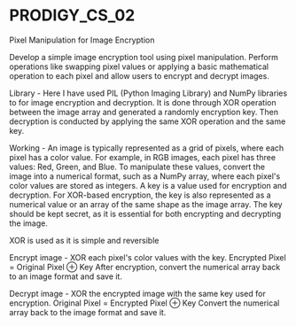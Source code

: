 # PRODIGY_CS_02
Pixel Manipulation for Image Encryption 

Develop a simple image encryption tool using pixel manipulation. Perform operations like swapping pixel values or applying a basic mathematical operation to each pixel and allow users to encrypt and decrypt images.

Library - Here I have used PIL (Python Imaging Library) and NumPy libraries to for image encryption and decryption. It is done through XOR operation between the image array and generated a randomly encryption key. Then decryption is conducted by applying the same XOR operation and the same key.

Working - An image is typically represented as a grid of pixels, where each pixel has a color value. For example, in RGB images, each pixel has three values: Red, Green, and Blue. To manipulate these values, convert the image into a numerical format, such as a NumPy array, where each pixel's color values are stored as integers. A key is a value used for encryption and decryption. For XOR-based encryption, the key is also represented as a numerical value or an array of the same shape as the image array. The key should be kept secret, as it is essential for both encrypting and decrypting the image.

XOR is used as it is simple and reversible

Encrypt image - 
XOR each pixel's color values with the key.
Encrypted Pixel = Original Pixel ⊕ Key
After encryption, convert the numerical array back to an image format and save it.

Decrypt image - 
XOR the encrypted image with the same key used for encryption.
Original Pixel = Encrypted Pixel ⊕ Key
Convert the numerical array back to the image format and save it.
